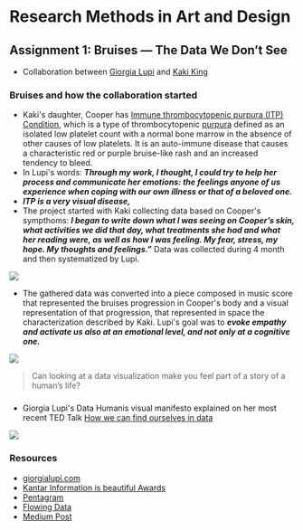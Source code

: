 # Research Methods in Art and Design
## Assignment 1: Bruises — The Data We Don’t See
* Collaboration between [Giorgia Lupi](https://giorgialupi.com/) and [Kaki King](https://www.kakiking.com/)

### Bruises and how the collaboration started
* Kaki's daughter, Cooper has [Immune thrombocytopenic purpura (ITP) Condition](https://en.wikipedia.org/wiki/Immune_thrombocytopenic_purpura), which is a type of thrombocytopenic [purpura](https://en.wikipedia.org/wiki/Purpura) defined as an isolated low platelet count with a normal bone marrow in the absence of other causes of low platelets. It is an auto-immune disease that causes a characteristic red or purple bruise-like rash and an increased tendency to bleed.
* In Lupi's words: ***Through my work, I thought, I could try to help her process and communicate her emotions: the feelings anyone of us experience when coping with our own illness or that of a beloved one.***
* ***ITP is a very visual disease,***
* The project started with Kaki collecting data based on Cooper's sympthoms: ***I began to write down what I was seeing on Cooper’s skin, what activities we did that day, what treatments she had and what her reading were, as well as how I was feeling. My fear, stress, my hope. My thoughts and feelings.”*** Data was collected during 4 month and then systematized by Lupi.

![](https://miro.medium.com/max/3840/1*Qb2Jly4jo1CXT747p7dRxA.jpeg)

* The gathered data was converted into a piece composed in music score that represented the bruises progression in Cooper's body and a visual representation of that progression, that represented in space the characterization described by Kaki. Lupi's goal was to ***evoke empathy and activate us also at an emotional level, and not only at a cognitive one.***

![](https://miro.medium.com/max/16000/1*mhnFB7jcW0ZHyE1uUvUFoA.jpeg)

> Can looking at a data visualization make you feel part of a story of a human’s life?

### 

* Giorgia Lupi's Data Humanis visual manifesto explained on her most recent TED Talk [How we can find ourselves in data](https://www.ted.com/talks/giorgia_lupi_how_we_can_find_ourselves_in_data)

![](https://images.squarespace-cdn.com/content/v1/550de105e4b05c49fa2bba03/1517510891182-7BFXBYE4A6D8Z5BTRORZ/ke17ZwdGBToddI8pDm48kNvT88LknE-K9M4pGNO0Iqd7gQa3H78H3Y0txjaiv_0fDoOvxcdMmMKkDsyUqMSsMWxHk725yiiHCCLfrh8O1z5QPOohDIaIeljMHgDF5CVlOqpeNLcJ80NK65_fV7S1USOFn4xF8vTWDNAUBm5ducQhX-V3oVjSmr829Rco4W2Uo49ZdOtO_QXox0_W7i2zEA/1_1_hVP63vxohS4TFsej64WQ.jpeg?format=2500w)

### Resources
* [giorgialupi.com](https://giorgialupi.com/bruises-the-data-we-dont-see/)
* [Kantar Information is beautiful Awards](https://www.informationisbeautifulawards.com/showcase/3288-bruises-the-data-we-don-t-see)
* [Pentagram](https://www.pentagram.com/work/bruises-the-data-we-dont-see)
* [Flowing Data](https://flowingdata.com/2018/02/01/bruises/)
* [Medium Post](https://medium.com/@giorgialupi/bruises-the-data-we-dont-see-1fdec00d0036)